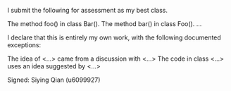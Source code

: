 I submit the following for assessment as my best class.


The method foo() in class Bar().
The method bar() in class Foo().
...


I declare that this is entirely my own work, with the following documented exceptions:


The idea of <...> came from a discussion with <...>
The code in class <...> uses an idea suggested by <...>


Signed: Siying Qian (u6099927)